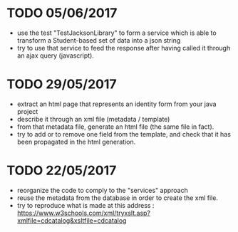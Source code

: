 # TODO 05/06/2017
- use the test "TestJacksonLibrary" to form a service which is able to transform a Student-based set of data into a json string
- try to use that service to feed the response after having called it through an ajax query (javascript).


# TODO 29/05/2017
- extract an html page that represents an identity form from your java project
- describe it through an xml file (metadata / template)
- from that metadata file, generate an html file (the same file in fact).
- try to add or to remove one field from the template, and check that it has been propagated in the html generation.

# TODO 22/05/2017
- reorganize the code to comply to the "services" approach
- reuse the metadata from the database in order to create the xml file.
- try to reproduce what is made at this address : https://www.w3schools.com/xml/tryxslt.asp?xmlfile=cdcatalog&xsltfile=cdcatalog

